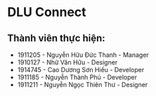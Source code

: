# DLU Connect

## Thành viên thực hiện:

- 1911205 - Nguyễn Hữu Đức Thanh - Manager
- 1910127 - Nhữ Văn Hữu - Designer
- 1914745 - Cao Dương Sơn Hiếu - Developer
- 1911185 - Nguyễn Thành Phú - Developer
- 1911211 - Nguyễn Ngọc Thiên Thư - Designer
